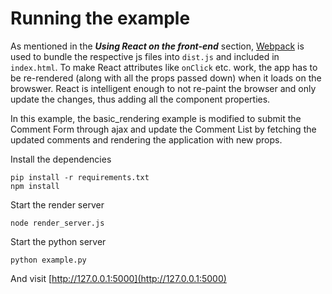 Running the example
===================

As mentioned in the ***Using React on the front-end*** section, [Webpack](https://webpack.github.io/) is used to bundle the respective js files into `dist.js` and included in `index.html`. To make React attributes like `onClick` etc. work, the app has to be re-rendered (along with all the props passed down) when it loads on the browswer. React is intelligent enough to not re-paint the browser and only update the changes, thus adding all the component properties.

In this example, the basic_rendering example is modified to submit the Comment Form through ajax and update the Comment List by fetching the updated comments and rendering the application with new props.

Install the dependencies

```
pip install -r requirements.txt
npm install
```

Start the render server

```
node render_server.js
```

Start the python server

```
python example.py
```

And visit [http://127.0.0.1:5000](http://127.0.0.1:5000)




